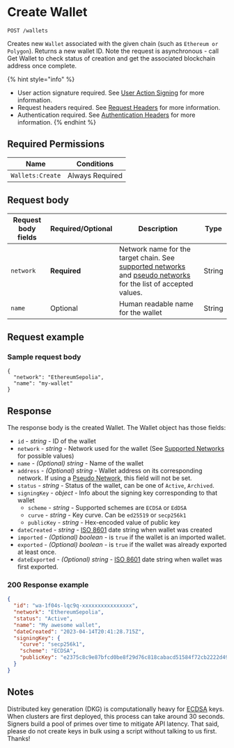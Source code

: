 # Create Wallet

`POST /wallets`

Creates new `Wallet` associated with the given chain (such as `Ethereum or Polygon`). Returns a new wallet ID. Note the request is asynchronous - call Get Wallet to check status of creation and get the associated blockchain address once complete.

{% hint style="info" %}
* User action signature required. See [User Action Signing](../authentication/user-action-signing/) for more information.
* Request headers required. See [Request Headers](../../getting-started/request-headers.md) for more information.
* Authentication required. See [Authentication Headers](../../getting-started/request-headers.md#authentication-headers) for more information.
{% endhint %}

## Required Permissions

| Name             | Conditions      |
| ---------------- | --------------- |
| `Wallets:Create` | Always Required |

## Request body <a href="#request-body" id="request-body"></a>

| Request body fields | Required/Optional | Description                                                                                                                                                   | Type   |
| ------------------- | ----------------- | ------------------------------------------------------------------------------------------------------------------------------------------------------------- | ------ |
| `network`           | **Required**      | Network name for the target chain. See [supported networks](./#supported-networks) and [pseudo networks](./#pseudo-networks) for the list of accepted values. | String |
| `name`              | Optional          | Human readable name for the wallet                                                                                                                            | String |

## Request example <a href="#request-example.1" id="request-example.1"></a>

### Sample request body <a href="#sample-request" id="sample-request"></a>

```shell
{
  "network": "EthereumSepolia",
  "name": "my-wallet"
}
```

## Response <a href="#response" id="response"></a>

The response body is the created Wallet. The Wallet object has those fields:

* `id` - _string_ - ID of the wallet
* `network` - _string_ - Network used for the wallet (See [Supported Networks](./#supported-networks) for possible values)
* `name` - _(Optional) string_ - Name of the wallet
* `address` - _(Optional) string_ - Wallet address on its corresponding network. If using a [Pseudo Network](./#pseudo-networks), this field will not be set.
* `status` - _string_ - Status of the wallet, can be one of `Active`, `Archived`.
* `signingKey` - _object_ - Info about the signing key corresponding to that wallet
  * `scheme` - _string_ - Supported schemes are `ECDSA` or `EdDSA`
  * `curve` - _string_ - Key curve. Can be `ed25519` or `secp256k1`
  * `publicKey` - _string_ - Hex-encoded value of public key
* `dateCreated` - _string_ - [ISO 8601](https://en.wikipedia.org/wiki/ISO\_8601) date string when wallet was created
* `imported` - _(Optional) boolean_ - is `true` if the wallet is an imported wallet.
* `exported` - _(Optional) boolean_ - is `true` if the wallet was already exported at least once.
*   `dateExported` - _(Optional) string_ - [ISO 8601](https://en.wikipedia.org/wiki/ISO\_8601) date string when wallet was first exported.&#x20;



### 200 Response example <a href="#response-example" id="response-example"></a>

```json
{
  "id": "wa-1f04s-lqc9q-xxxxxxxxxxxxxxxx",
  "network": "EthereumSepolia",
  "status": "Active",
  "name": "My awesome wallet",
  "dateCreated": "2023-04-14T20:41:28.715Z",
  "signingKey": {
    "curve": "secp256k1",
    "scheme": "ECDSA",
    "publicKey": "e2375c8c9e87bfcd0be8f29d76c818cabacd51584f72cb2222d49a13b036d84d3d"
  }
}
```

## Notes <a href="#notes" id="notes"></a>

Distributed key generation (DKG) is computationally heavy for [ECDSA](https://en.wikipedia.org/wiki/Elliptic\_Curve\_Digital\_Signature\_Algorithm) keys. When clusters are first deployed, this process can take around 30 seconds. Signers build a pool of primes over time to mitigate API latency. That said, please do not create keys in bulk using a script without talking to us first. Thanks!
